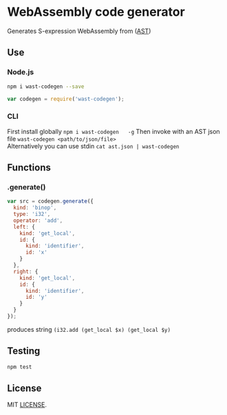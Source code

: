 # WebAssembly code generator

Generates S-expression WebAssembly from ([AST](https://github.com/drom/wast-spec))

## Use

### Node.js

```sh
npm i wast-codegen --save
```
```js
var codegen = require('wast-codegen');
```

### CLI
First install globally `npm i wast-codegen   -g`
Then invoke with an AST json file `wast-codegen <path/to/json/file>`  
Alternatively you can use stdin `cat ast.json | wast-codegen`

## Functions

### .generate()

```js
var src = codegen.generate({
  kind: 'binop',
  type: 'i32',
  operator: 'add',
  left: {
    kind: 'get_local',
    id: {
      kind: 'identifier',
      id: 'x'
    }
  },
  right: {
    kind: 'get_local',
    id: {
      kind: 'identifier',
      id: 'y'
    }
  }
});
```

produces string `(i32.add (get_local $x) (get_local $y)`


## Testing

```sh
npm test
```

## License
MIT [LICENSE](https://github.com/drom/wast-codegen/blob/master/LICENSE).
